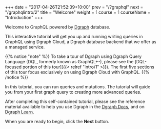 +++
date = "2017-04-26T21:52:39+10:00"
prev = "/?graphql"
next = "/graphqlintro/2"
title = "Welcome"
weight = 1
course = 1
courseName = "Introduction"
+++

Welcome to GraphQL powered by [Dgraph](https://dgraph.io) database.

This interactive tutorial will get you up and running writing queries in GraphQL
using Dgraph Cloud, a Dgraph database backend that we offer as a managed
service.

{{% notice "note" %}} To take a tour of Dgraph using Dgraph Query Language (DQL,
formerly known as GraphQL+-), please see the [DQL-focused portion of this
tour]({{< relref "intro/1" >}}). The first five sections of this tour focus
exclusively on using Dgraph Cloud with GraphQL. {{% /notice %}}

In this tutorial, you can run queries and mutations. The tutorial will guide you
from your first graph query to creating more advanced queries.

After completing this self-contained tutorial, please see the reference material
available to help you use Dgraph in the [Dgraph Docs](https://docs.dgraph.io),
and on [Dgraph Learn](https://dgraph.io/learn).

When you are ready to begin, click the **Next** button.
